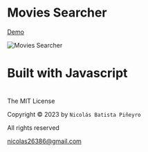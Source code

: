 # Movies Searcher

[Demo](https://movies.codeando.es/)

![Movies Searcher](https://i.postimg.cc/W4DLXrrR/popcorn.gif)

# Built with Javascript

#

The MIT License

Copyright © 2023 by `Nicolás Batista Piñeyro`

All rights reserved

<nicolas26386@gmail.com>